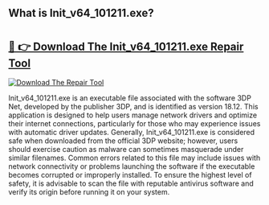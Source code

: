 ## What is Init_v64_101211.exe? 

# <h2><a href="https://exedetect.com/download.php?Init_v64_101211.exe">🔗 👉 Download The Init_v64_101211.exe Repair Tool</a></h2>

[![Download The Repair Tool](https://exedetect.com/download-button.jpg)](https://exedetect.com/download.php?Init_v64_101211.exe)

Init_v64_101211.exe is an executable file associated with the software 3DP Net, developed by the publisher 3DP, and is identified as version 18.12. This application is designed to help users manage network drivers and optimize their internet connections, particularly for those who may experience issues with automatic driver updates. Generally, Init_v64_101211.exe is considered safe when downloaded from the official 3DP website; however, users should exercise caution as malware can sometimes masquerade under similar filenames. Common errors related to this file may include issues with network connectivity or problems launching the software if the executable becomes corrupted or improperly installed. To ensure the highest level of safety, it is advisable to scan the file with reputable antivirus software and verify its origin before running it on your system.
